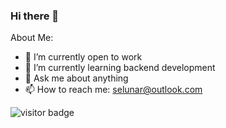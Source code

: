 ### Hi there 👋

About Me:

- 🔭 I’m currently open to work
- 🌱 I’m currently learning backend development
- 💬 Ask me about anything
- 📫 How to reach me: selunar@outlook.com

![visitor badge](https://visitor-badge.glitch.me/badge?page_id=SebastianLunar.visitor-badge&left_color=red&right_color=green&left_text=Hello%20Visitors)


<!--
**SebastianLunar/SebastianLunar** is a ✨ _special_ ✨ repository because its `README.md` (this file) appears on your GitHub profile.

Here are some ideas to get you started:

- 🔭 I’m currently working on ...
- 🌱 I’m currently learning ...
- 👯 I’m looking to collaborate on ...
- 🤔 I’m looking for help with ...
- 💬 Ask me about ...
- 📫 How to reach me: ...
- 😄 Pronouns: ...
- ⚡ Fun fact: ...
-->
